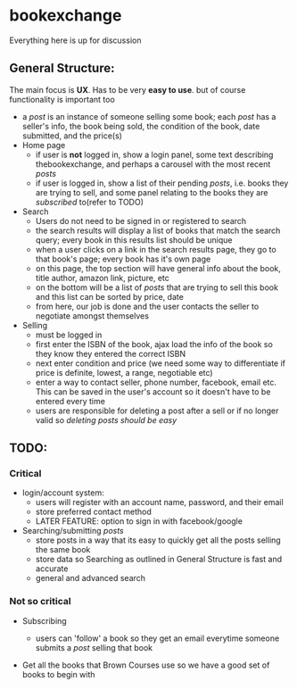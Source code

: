 bookexchange
============

Everything here is up for discussion

## General Structure:

The main focus is **UX**. Has to be very **easy to use**. but of course functionality is important too

* a *post* is an instance of someone selling some book; each *post* has a seller's info, the book being sold, the condition of the book, date submitted, and the price(s)
* Home page
  * if user is **not** logged in, show a login panel, some text describing thebookexchange, and perhaps a carousel with the most recent *posts*
  * if user is logged in, show a list of their pending *posts*, i.e. books they are trying to sell, and some panel relating to the books they are *subscribed* to(refer to TODO)
* Search
  * Users do not need to be signed in or registered to search
  * the search results will display a list of books that match the search query; every book in this results list should be unique
  * when a user clicks on a link in the search results page, they go to that book's page; every book has it's own page
  * on this page, the top section will have general info about the book, title author, amazon link, picture, etc
  * on the bottom will be a list of *posts* that are trying to sell this book and this list can be sorted by price, date
  * from here, our job is done and the user contacts the seller to negotiate amongst themselves
* Selling
  * must be logged in
  * first enter the ISBN of the book, ajax load the info of the book so they know they entered the correct ISBN
  * next enter condition and price (we need some way to differentiate if price is definite, lowest, a range, negotiable etc)
  * enter a way to contact seller, phone number, facebook, email etc. This can be saved in the user's account so it doesn't have to be entered every time
  * users are responsible for deleting a post after a sell or if no longer valid so *deleting posts should be easy*
  
## TODO:

### Critical
* login/account system:
  * users will register with an account name, password, and their email
  * store preferred contact method
  * LATER FEATURE: option to sign in with facebook/google
* Searching/submitting *posts*
  * store posts in a way that its easy to quickly get all the posts selling the same book
  * store data so Searching as outlined in General Structure is fast and accurate
  * general and advanced search

### Not so critical
* Subscribing
  * users can 'follow' a book so they get an email everytime someone submits a *post* selling that book

* Get all the books that Brown Courses use so we have a good set of books to begin with 